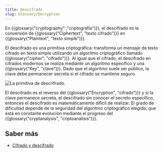 ```yaml
---
title: Descifrado
slug: Glossary/Decryption
---
```


En {{glossary("cryptography" ,"criptografía")}}, el descifrado es la conversión de {{glossary("Ciphertext", "texto cifrado")}} en {{glossary("Plaintext", "texto simple")}}.

El descifrado es una primitiva criptográfica: transforma un mensaje de texto cifrado en texto simple utilizando un algoritmo criptográfico llamado {{glossary("cipher", "cifrado")}}. Al igual que el cifrado, el descifrado en cifrados modernos se realiza mediante un algoritmo específico y una {{glossary("Key", "clave")}}. Dado que el algoritmo suele ser público, la clave debe permanecer secreta si el cifrado se mantiene seguro.

![La primitiva de descrifrado.](decryption.png)

El descifrado es el reverso del {{glossary("Encryption", "cifrado")}} y si la clave permanece secreta, el descifrado sin conocer el secreto específico, entonces el descifrado es matemáticamente difícil de realizar. El grado de dificultad depende de la seguridad del algoritmo criptográfico elegido, que está en constante evolución mediante el progreso del {{glossary("cryptanalysis", "criptoanálisis")}}.

## Saber más

- [Cifrado y descifrado](/es/docs/Archive/Security/Encriptación_y_Desencriptación)
